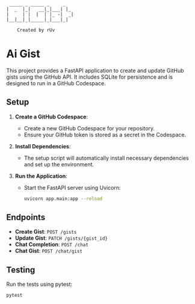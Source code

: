 ```                       
 _____ _ _____ _     _   
|  _  |_|   __|_|___| |_ 
|     | |  |  | |_ -|  _|
|__|__|_|_____|_|___|_|  
                                      
    Created by rUv

```
# Ai Gist

This project provides a FastAPI application to create and update GitHub gists using the GitHub API. It includes SQLite for persistence and is designed to run in a GitHub Codespace.

## Setup

1. **Create a GitHub Codespace**:
   - Create a new GitHub Codespace for your repository.
   - Ensure your GitHub token is stored as a secret in the Codespace.

2. **Install Dependencies**:
   - The setup script will automatically install necessary dependencies and set up the environment.

3. **Run the Application**:
   - Start the FastAPI server using Uvicorn:
     ```bash
     uvicorn app.main:app --reload
     ```

## Endpoints

- **Create Gist**: `POST /gists`
- **Update Gist**: `PATCH /gists/{gist_id}`
- **Chat Completion**: `POST /chat`
- **Chat Gist**: `POST /chat/gist`

## Testing

Run the tests using pytest:
```bash
pytest
